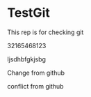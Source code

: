 # TestGit
This rep is for checking git

32165468123

ljsdhbfgkjsbg

Change from github

conflict from github